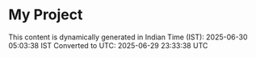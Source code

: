# My Project

This content is dynamically generated in Indian Time (IST): 2025-06-30 05:03:38 IST
Converted to UTC: 2025-06-29 23:33:38 UTC
